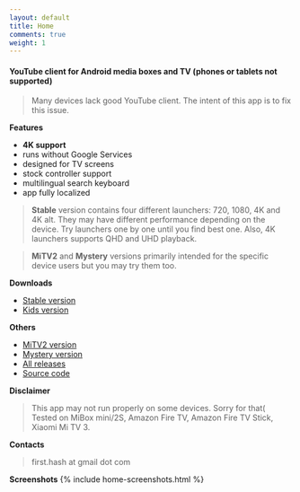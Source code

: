 ```yaml
---
layout: default
title: Home
comments: true
weight: 1
---
```


#### YouTube client for Android media boxes and TV (phones or tablets not supported)

> Many devices lack good YouTube client. The intent of this app is to fix this issue.

**Features**
- **4K support**
- runs without Google Services
- designed for TV screens
- stock controller support
- multilingual search keyboard
- app fully localized

> **Stable** version contains four different launchers: 720, 1080, 4K and 4K alt. They may have different performance depending on the device. Try launchers one by one until you find best one. Also, 4K launchers supports QHD and UHD playback.

> **MiTV2** and **Mystery** versions primarily intended for the specific device users but you may try them too.

**Downloads**
- [Stable version]({{site.binaries.unified}})   
- [Kids version]({{site.binaries.kids}})   

**Others**
- [MiTV2 version]({{site.binaries.MiTV2}})   
- [Mystery version]({{site.binaries.MiTV2}})   
- [All releases](https://github.com/yuliskov/SmartYouTubeTV/releases)  
- [Source code](https://github.com/yuliskov/SmartYouTubeTV)  

**Disclaimer**
> This app may not run properly on some devices. Sorry for that(  
> Tested on MiBox mini/2S, Amazon Fire TV, Amazon Fire TV Stick, Xiaomi Mi TV 3.

**Contacts**
> first.hash at gmail dot com

**Screenshots**
{% include home-screenshots.html %}